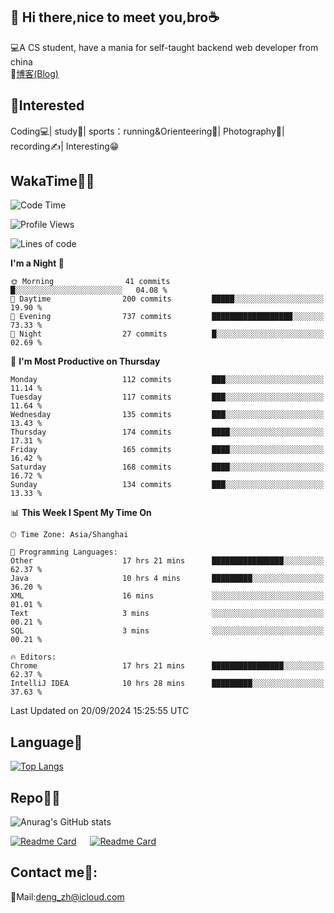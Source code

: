 👋 Hi there,nice to meet you,bro☕
---
💻A CS student, have a mania for self-taught backend web developer from china   
📌[博客(Blog)](https://github.com/HealUP/MyBlog)

 <!-- waka-box start -->
 <!-- waka-box end -->
 
🧲**Interested**
--
Coding💻| study📖| sports：running&Orienteering🏃‍| Photography📸| recording✍️| Interesting😁

WakaTime👨‍💻
---
<!--START_SECTION:waka-->
![Code Time](http://img.shields.io/badge/Code%20Time-1%2C846%20hrs%2027%20mins-blue)

![Profile Views](http://img.shields.io/badge/Profile%20Views-0-blue)

![Lines of code](https://img.shields.io/badge/From%20Hello%20World%20I%27ve%20Written-205.0%20thousand%20lines%20of%20code-blue)

**I'm a Night 🦉** 

```text
🌞 Morning                41 commits          █░░░░░░░░░░░░░░░░░░░░░░░░   04.08 % 
🌆 Daytime                200 commits         █████░░░░░░░░░░░░░░░░░░░░   19.90 % 
🌃 Evening                737 commits         ██████████████████░░░░░░░   73.33 % 
🌙 Night                  27 commits          █░░░░░░░░░░░░░░░░░░░░░░░░   02.69 % 
```
📅 **I'm Most Productive on Thursday** 

```text
Monday                   112 commits         ███░░░░░░░░░░░░░░░░░░░░░░   11.14 % 
Tuesday                  117 commits         ███░░░░░░░░░░░░░░░░░░░░░░   11.64 % 
Wednesday                135 commits         ███░░░░░░░░░░░░░░░░░░░░░░   13.43 % 
Thursday                 174 commits         ████░░░░░░░░░░░░░░░░░░░░░   17.31 % 
Friday                   165 commits         ████░░░░░░░░░░░░░░░░░░░░░   16.42 % 
Saturday                 168 commits         ████░░░░░░░░░░░░░░░░░░░░░   16.72 % 
Sunday                   134 commits         ███░░░░░░░░░░░░░░░░░░░░░░   13.33 % 
```


📊 **This Week I Spent My Time On** 

```text
🕑︎ Time Zone: Asia/Shanghai

💬 Programming Languages: 
Other                    17 hrs 21 mins      ████████████████░░░░░░░░░   62.37 % 
Java                     10 hrs 4 mins       █████████░░░░░░░░░░░░░░░░   36.20 % 
XML                      16 mins             ░░░░░░░░░░░░░░░░░░░░░░░░░   01.01 % 
Text                     3 mins              ░░░░░░░░░░░░░░░░░░░░░░░░░   00.21 % 
SQL                      3 mins              ░░░░░░░░░░░░░░░░░░░░░░░░░   00.21 % 

🔥 Editors: 
Chrome                   17 hrs 21 mins      ████████████████░░░░░░░░░   62.37 % 
IntelliJ IDEA            10 hrs 28 mins      █████████░░░░░░░░░░░░░░░░   37.63 % 
```


 Last Updated on 20/09/2024 15:25:55 UTC
<!--END_SECTION:waka-->

Language🚀
---
[![Top Langs](https://github-readme-stats.vercel.app/api/top-langs/?username=HealUP&layout=compact&hide_border=true)](https://github.com/HealUP)

Repo🧑‍💻
---
![Anurag's GitHub stats](https://github-readme-stats.vercel.app/api?username=HealUP&count_private=true&show_icons=true&theme=gruvbox&hide_border=true) 

[![Readme Card](https://github-readme-stats.vercel.app/api/pin/?username=HealUP&repo=InternetEy&theme=transparent)](https://github.com/HealUP/InternetEy) &emsp;
[![Readme Card](https://github-readme-stats.vercel.app/api/pin/?username=HealUP&repo=CampusExperience&theme=transparent)](https://github.com/HealUP/CampusExperience)


Contact me📱:
---
📮Mail:deng_zh@icloud.com  
